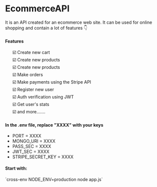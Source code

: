 # EcommerceAPI
It is an API created for an ecommerce web site. It can be used for online shopping and contain a lot of features 👇

<h4>Features</h4>
<ul style="list-style:none;">
<li>☑️ Create new cart</li>
<li>☑️ Create new products</li>
<li>☑️ Create new products</li>
<li>☑️ Make orders</li>
<li>☑️ Make payments using the Stripe API</li>
<li>☑️ Register new user</li>
<li>☑️ Auth verification using JWT</li>
<li>☑️ Get user's stats</li>
<li>
☑️ and more.......</li>
</ul>


<h4>In the .env file, replace "XXXX" with your keys</h4>
<ul>
<li>PORT = XXXX</li>
<li>MONGO_URI = XXXX</li>
<li>PASS_SEC = XXXX</li>
<li>JWT_SEC = XXXX</li>
<li>STRIPE_SECRET_KEY = XXXX</li>
</ul>


<h4>Start with:</h4>
`cross-env NODE_ENV=production node app.js`
